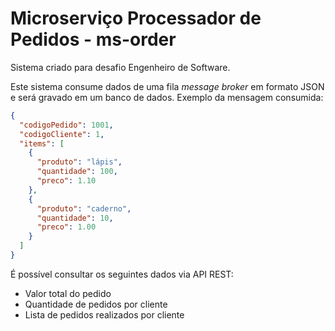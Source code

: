 # Microserviço Processador de Pedidos - ms-order

Sistema criado para desafio Engenheiro de Software.

Este sistema consume dados de uma fila *message broker* em formato JSON e será gravado em um banco de dados. Exemplo da mensagem consumida:

```json
{
  "codigoPedido": 1001,
  "codigoCliente": 1,
  "items": [
    {
      "produto": "lápis",
      "quantidade": 100,
      "preco": 1.10
    },
    {
      "produto": "caderno",
      "quantidade": 10,
      "preco": 1.00
    }
  ]
}
```

É possível consultar os seguintes dados via API REST:

- Valor total do pedido
- Quantidade de pedidos por cliente
- Lista de pedidos realizados por cliente
